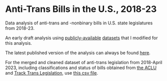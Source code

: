 # Anti-Trans Bills in the U.S., 2018-23
Data analysis of anti-trans and -nonbinary bills in U.S. state legislatures from 2018-23.

An early draft analysis using [publicly-available](https://tracktranslegislation.com) [datasets](https://www.aclu.org/legislative-attacks-on-lgbtq-rights) that I modified for this analysis.

The latest published version of the analysis can always be found [here](https://rpubs.com/kaince/anti-trans-bills).

For the merged and cleaned dataset of anti-trans legislation from 2018-April 2023, including classifications and status of bills obtained from [the ACLU](https://www.aclu.org/legislative-attacks-on-lgbtq-rights) and [Track Trans Legislation](https://tracktranslegislation.com), use [this csv file](https://github.com/kaince/anti-trans-bills/blob/main/data/bills_18_23.csv).
